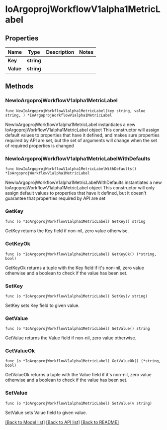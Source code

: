 # IoArgoprojWorkflowV1alpha1MetricLabel

## Properties

Name | Type | Description | Notes
------------ | ------------- | ------------- | -------------
**Key** | **string** |  | 
**Value** | **string** |  | 

## Methods

### NewIoArgoprojWorkflowV1alpha1MetricLabel

`func NewIoArgoprojWorkflowV1alpha1MetricLabel(key string, value string, ) *IoArgoprojWorkflowV1alpha1MetricLabel`

NewIoArgoprojWorkflowV1alpha1MetricLabel instantiates a new IoArgoprojWorkflowV1alpha1MetricLabel object
This constructor will assign default values to properties that have it defined,
and makes sure properties required by API are set, but the set of arguments
will change when the set of required properties is changed

### NewIoArgoprojWorkflowV1alpha1MetricLabelWithDefaults

`func NewIoArgoprojWorkflowV1alpha1MetricLabelWithDefaults() *IoArgoprojWorkflowV1alpha1MetricLabel`

NewIoArgoprojWorkflowV1alpha1MetricLabelWithDefaults instantiates a new IoArgoprojWorkflowV1alpha1MetricLabel object
This constructor will only assign default values to properties that have it defined,
but it doesn't guarantee that properties required by API are set

### GetKey

`func (o *IoArgoprojWorkflowV1alpha1MetricLabel) GetKey() string`

GetKey returns the Key field if non-nil, zero value otherwise.

### GetKeyOk

`func (o *IoArgoprojWorkflowV1alpha1MetricLabel) GetKeyOk() (*string, bool)`

GetKeyOk returns a tuple with the Key field if it's non-nil, zero value otherwise
and a boolean to check if the value has been set.

### SetKey

`func (o *IoArgoprojWorkflowV1alpha1MetricLabel) SetKey(v string)`

SetKey sets Key field to given value.


### GetValue

`func (o *IoArgoprojWorkflowV1alpha1MetricLabel) GetValue() string`

GetValue returns the Value field if non-nil, zero value otherwise.

### GetValueOk

`func (o *IoArgoprojWorkflowV1alpha1MetricLabel) GetValueOk() (*string, bool)`

GetValueOk returns a tuple with the Value field if it's non-nil, zero value otherwise
and a boolean to check if the value has been set.

### SetValue

`func (o *IoArgoprojWorkflowV1alpha1MetricLabel) SetValue(v string)`

SetValue sets Value field to given value.



[[Back to Model list]](../README.md#documentation-for-models) [[Back to API list]](../README.md#documentation-for-api-endpoints) [[Back to README]](../README.md)


